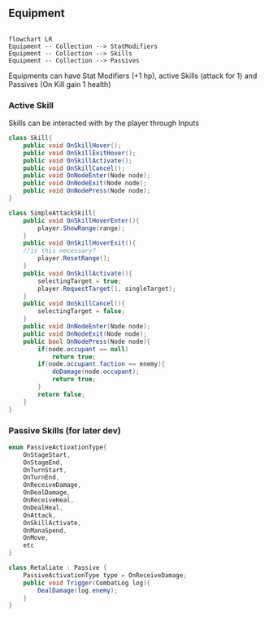 ## Equipment

```mermaid

flowchart LR
Equipment -- Collection --> StatModifiers 
Equipment -- Collection --> Skills
Equipment -- Collection --> Passives
```

Equipments can have Stat Modifiers (+1 hp), active Skills  (attack for 1) and Passives (On Kill gain 1 health)


### Active Skill
Skills can be interacted with by the player through Inputs

```cs
class Skill{
	public void OnSkillHover();
	public void OnSkillExitHover();
	public void OnSkillActivate();
	public void OnSkillCancel();
	public void OnNodeEnter(Node node);
	public void OnNodeExit(Node node);
	public void OnNodePress(Node node);
}
```

```cs
class SimpleAttackSkill{
	public void OnSkillHoverEnter(){
		player.ShowRange(range);
	}
	public void OnSkillHoverExit(){
	//is this necessary?
		player.ResetRange();
	}
	public void OnSkillActivate(){
		selectingTarget = true;
		player.RequestTarget(1, singleTarget);
	}
	public void OnSkillCancel(){
		selectingTarget = false;
	}
	public void OnNodeEnter(Node node);
	public void OnNodeExit(Node node);
	public bool OnNodePress(Node node){
		if(node.occupant == null) 
			return true;
		if(node.occupant.faction == enemy){
			doDamage(node.occupant);
			return true;
		} 
		return false;
	}
}
```

### Passive Skills (for later dev)


```cs
enum PassiveActivationType{
	OnStageStart,
	OnStageEnd,
	OnTurnStart,
	OnTurnEnd,
	OnReceiveDamage,
	OnDealDamage,
	OnReceiveHeal,
	OnDealHeal,
	OnAttack,
	OnSkillActivate,
	OnManaSpend,
	OnMove,
	etc
}
```

```cs
class Retaliate : Passive {
	PassiveActivationType type = OnReceiveDamage;
	public void Trigger(CombatLog log){
		DealDamage(log.enemy);
	}
}
```